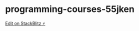 # programming-courses-55jken

[Edit on StackBlitz ⚡️](https://stackblitz.com/edit/programming-courses-55jken)